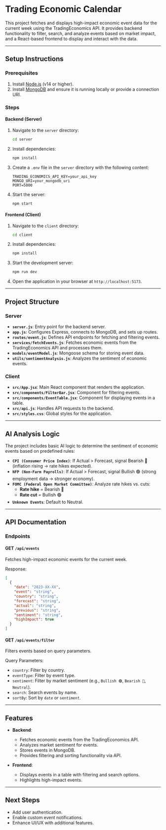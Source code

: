 # Trading Economic Calendar

This project fetches and displays high-impact economic event data for the current week using the TradingEconomics API. It provides backend functionality to filter, search, and analyze events based on market impact, and a React-based frontend to display and interact with the data.

---

## Setup Instructions

### Prerequisites
1. Install [Node.js](https://nodejs.org/) (v14 or higher).
2. Install [MongoDB](https://www.mongodb.com/) and ensure it is running locally or provide a connection URI.

### Steps

#### Backend (Server)
1. Navigate to the `server` directory:
   ```bash
   cd server
   ```

2. Install dependencies:
   ```bash
   npm install
   ```

3. Create a `.env` file in the `server` directory with the following content:
   ```env
   TRADING_ECONOMICS_API_KEY=your_api_key
   MONGO_URI=your_mongodb_uri
   PORT=5000
   ```

4. Start the server:
   ```bash
   npm start
   ```

#### Frontend (Client)
1. Navigate to the `client` directory:
   ```bash
   cd client
   ```

2. Install dependencies:
   ```bash
   npm install
   ```

3. Start the development server:
   ```bash
   npm run dev
   ```

4. Open the application in your browser at `http://localhost:5173`.

---

## Project Structure

### Server
- **`server.js`**: Entry point for the backend server.
- **`app.js`**: Configures Express, connects to MongoDB, and sets up routes.
- **`routes/event.js`**: Defines API endpoints for fetching and filtering events.
- **`services/fetchEvents.js`**: Fetches economic events from the TradingEconomics API and processes them.
- **`models/eventModel.js`**: Mongoose schema for storing event data.
- **`utils/sentimentAnalysis.js`**: Analyzes the sentiment of economic events.

### Client
- **`src/App.jsx`**: Main React component that renders the application.
- **`src/components/FilterBar.jsx`**: Component for filtering events.
- **`src/components/EventTable.jsx`**: Component for displaying events in a table.
- **`src/api.js`**: Handles API requests to the backend.
- **`src/styles.css`**: Global styles for the application.

---

## AI Analysis Logic
The project includes basic AI logic to determine the sentiment of economic events based on predefined rules:

- **`CPI (Consumer Price Index)`**: If Actual > Forecast, signal Bearish 🔴 (inflation rising → rate hikes expected).
- **`NFP (Non-Farm Payrolls)`**: If Actual > Forecast, signal Bullish 🟢 (strong employment data → stronger economy).
- **`FOMC (Federal Open Market Committee)`**: Analyze rate hikes vs. cuts:
  - **Rate hike** = Bearish 🔴
  - **Rate cut** = Bullish 🟢
- **`Unknown Events`**: Default to Neutral.

---

## API Documentation

### Endpoints

#### GET `/api/events`
Fetches high-impact economic events for the current week.

Response:
```json
[
  {
    "date": "2023-XX-XX",
    "event": "string",
    "country": "string",
    "forecast": "string",
    "actual": "string",
    "previous": "string",
    "sentiment": "string",
    "highImpact": true
  }
]
```

#### GET `/api/events/filter`
Filters events based on query parameters.

Query Parameters:
- `country`: Filter by country.
- `eventType`: Filter by event type.
- `sentiment`: Filter by market sentiment (e.g., `Bullish 🟢`, `Bearish 🔴`, `Neutral`).
- `search`: Search events by name.
- `sortBy`: Sort by `date` or `sentiment`.

---

## Features
- **Backend**:
  - Fetches economic events from the TradingEconomics API.
  - Analyzes market sentiment for events.
  - Stores events in MongoDB.
  - Provides filtering and sorting functionality via API.

- **Frontend**:
  - Displays events in a table with filtering and search options.
  - Highlights high-impact events.

---

## Next Steps
- Add user authentication.
- Enable custom event notifications.
- Enhance UI/UX with additional features.